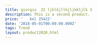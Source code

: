 ```yaml
---
title: giorgio  32 ljklkjllkjljkkljlk 3
description: This is a second product.
price: '   kol 25422'
date: '2018-05-01T00:00:00.000Z'
tags: Trend
layout: product2020.html
---
```


